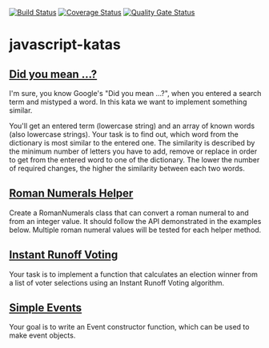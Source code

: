 [![Build Status](https://travis-ci.org/apecr/javascript-katas.svg)](https://travis-ci.org/apecr/javascript-katas)
[![Coverage Status](https://coveralls.io/repos/github/apecr/javascript-katas/badge.svg)](https://coveralls.io/github/apecr/javascript-katas)
[![Quality Gate Status](https://sonarcloud.io/api/project_badges/measure?project=javascript-katas&metric=alert_status)](https://sonarcloud.io/dashboard?id=javascript-katas)

# javascript-katas

## [Did you mean ...?][1]

I'm sure, you know Google's "Did you mean ...?", when you entered a search term and mistyped a word. In this kata we want to implement something similar.

You'll get an entered term (lowercase string) and an array of known words (also lowercase strings). Your task is to find out, which word from the dictionary is most similar to the entered one. The similarity is described by the minimum number of letters you have to add, remove or replace in order to get from the entered word to one of the dictionary. The lower the number of required changes, the higher the similarity between each two words.

## [Roman Numerals Helper][2]

Create a RomanNumerals class that can convert a roman numeral to and from an integer value. It should follow the API demonstrated in the examples below. Multiple roman numeral values will be tested for each helper method.

## [Instant Runoff Voting][3]

Your task is to implement a function that calculates an election winner from a list of voter selections using an Instant Runoff Voting algorithm.

## [Simple Events][4]

Your goal is to write an Event constructor function, which can be used to make event objects.

[1]: https://www.codewars.com/kata/5259510fc76e59579e0009d4/train/javascript
[2]: https://www.codewars.com/kata/51b66044bce5799a7f000003/train/javascript
[3]: https://www.codewars.com/kata/52996b5c99fdcb5f20000004/train/javascript
[4]: https://www.codewars.com/kata/52d3b68215be7c2d5300022f
